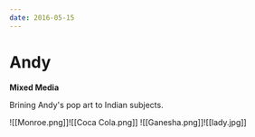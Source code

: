 ```yaml
---
date: 2016-05-15
---
```

# Andy
**Mixed Media**

Brining Andy's pop art to Indian subjects.


![[Monroe.png]]![[Coca Cola.png]]
![[Ganesha.png]]![[lady.jpg]]